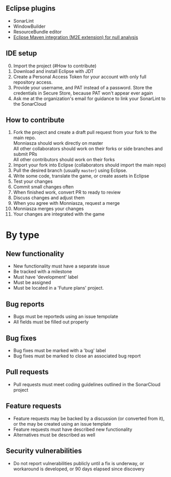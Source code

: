 ## Eclipse plugins
* SonarLint
* WindowBuilder
* ResourceBundle editor
* [Eclipse Maven integration (M2E extension) for null analysis](https://github.com/lastnpe/eclipse-external-annotations-m2e-plugin)

## IDE setup
0. Import the project (#How to contribute)
1. Download and install Eclipse with JDT
2. Create a Personal Access Token for your account with only full repository access.
3. Provide your username, and PAT instead of a password.
Store the credentials in Secure Store, because PAT won't appear ever again
4. Ask me at the organization's email for guidance to link your SonarLint to the SonarCloud

## How to contribute
1. Fork the project and create a draft pull request from your fork to the main repo.
  <br> Monniasza should work directly on master
  <br> All other collaborators should work on their forks or side branches and submit PRs
  <br> All other contributors should work on their forks
2. Import your fork into Eclipse (collaborators should import the main repo)
3. Pull the desired branch (usually `master`) using Eclipse.
4. Write some code, translate the game, or create assets in Eclipse
5. Test your changes
6. Commit small changes often
7. When finished work, convert PR to ready to review
8. Discuss changes and adjust them
9. When you agree with Monniasza, request a merge
10. Monniasza merges your changes
11. Your changes are integrated with the game

# By type

## New functionality
* New functionality must have a separate issue
* Be tracked with a milestone
* Must have 'development' label
* Must be assigned
* Must be located in a 'Future plans' project.

## Bug reports
* Bugs must be reporteds using an issue tempolate
* All fields must be filled out properly

## Bug fixes
* Bug fixes must be marked with a 'bug' label
* Bug fixes must be marked to close an associated bug report

## Pull requests
* Pull requests must meet coding guidelines outlined in the SonarCloud project

## Feature requests
* Feature requests may be backed by a discussion (or converted from it), or the may be created using an issue template
* Feature requests must have described new functionality
* Alternatives must be described as well

## Security vulnerabilities
* Do not report vulnerabilities publicly until a fix is underway, or workaround is developed, or 90 days elapsed since discovery
